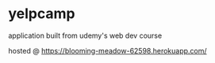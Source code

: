 # yelpcamp
application built from udemy's web dev course

hosted @ https://blooming-meadow-62598.herokuapp.com/

